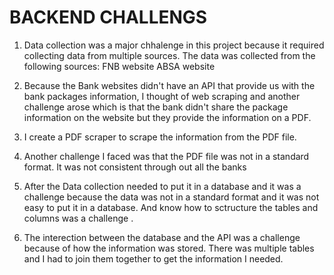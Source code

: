 # BACKEND CHALLENGS

1. Data collection was a major chhalenge in this project
    because it required collecting data from multiple sources.
    The data was collected from the following sources: 
        FNB website
        ABSA website

2. Because the Bank websites didn't have an API that provide us with the bank packages information,
    I thought of web scraping and another challenge arose which is that the bank didn't share the 
    package information on the website but they provide the information on a PDF.
3. I create a PDF scraper to scrape the information from the PDF file.
4. Another challenge I faced was that the PDF file was not in a standard format.
    It was not consistent through out all the banks

5. After the Data collection needed to put it in a database and it was a challenge
    because the data was not in a standard format and it was not easy to put it in a database.
    And know how to sctructure the tables and columns was a challenge .

6. The interection between the database and the API was a challenge because of how the information
    was stored.
    There was multiple tables and I had to join them together to get the information I needed.
